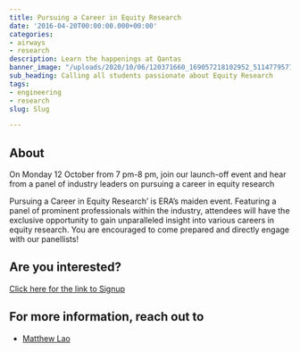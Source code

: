 ```yaml
---
title: Pursuing a Career in Equity Research
date: '2016-04-20T00:00:00.000+00:00'
categories:
- airways
- research
description: Learn the happenings at Qantas
banner_image: "/uploads/2020/10/06/120371660_169057218102952_511477957760937806_o.jpg"
sub_heading: Calling all students passionate about Equity Research
tags:
- engineering
- research
slug: Slug

---
```

## About

On Monday 12 October from 7 pm-8 pm, join our launch-off event and hear from a panel of industry leaders on pursuing a career in equity research

Pursuing a Career in Equity Research’ is ERA’s maiden event. Featuring a panel of prominent professionals within the industry, attendees will have the exclusive opportunity to gain unparalleled insight into various careers in equity research. You are encouraged to come prepared and directly engage with our panellists!

## Are you interested?

[Click here for the link to Signup](https://forms.gle/nB8k2yH1rNriDmB26)

## For more information, reach out to

* [Matthew Lao]()